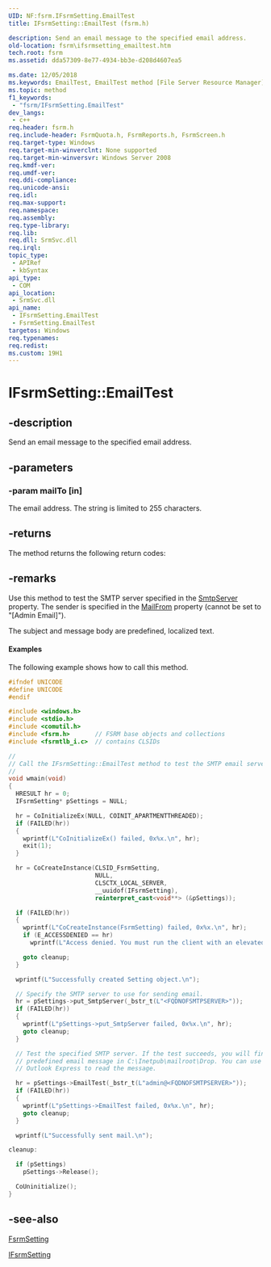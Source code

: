 ```yaml
---
UID: NF:fsrm.IFsrmSetting.EmailTest
title: IFsrmSetting::EmailTest (fsrm.h)

description: Send an email message to the specified email address.
old-location: fsrm\ifsrmsetting_emailtest.htm
tech.root: fsrm
ms.assetid: dda57309-8e77-4934-bb3e-d208d4607ea5

ms.date: 12/05/2018
ms.keywords: EmailTest, EmailTest method [File Server Resource Manager], EmailTest method [File Server Resource Manager],FsrmSetting class, EmailTest method [File Server Resource Manager],IFsrmSetting interface, FsrmSetting class [File Server Resource Manager],EmailTest method, IFsrmSetting interface [File Server Resource Manager],EmailTest method, IFsrmSetting.EmailTest, IFsrmSetting::EmailTest, fs.ifsrmsetting_emailtest, fsrm.ifsrmsetting_emailtest, fsrm/IFsrmSetting::EmailTest
ms.topic: method
f1_keywords: 
 - "fsrm/IFsrmSetting.EmailTest"
dev_langs:
 - c++
req.header: fsrm.h
req.include-header: FsrmQuota.h, FsrmReports.h, FsrmScreen.h
req.target-type: Windows
req.target-min-winverclnt: None supported
req.target-min-winversvr: Windows Server 2008
req.kmdf-ver: 
req.umdf-ver: 
req.ddi-compliance: 
req.unicode-ansi: 
req.idl: 
req.max-support: 
req.namespace: 
req.assembly: 
req.type-library: 
req.lib: 
req.dll: SrmSvc.dll
req.irql: 
topic_type:
 - APIRef
 - kbSyntax
api_type:
 - COM
api_location:
 - SrmSvc.dll
api_name:
 - IFsrmSetting.EmailTest
 - FsrmSetting.EmailTest
targetos: Windows
req.typenames: 
req.redist: 
ms.custom: 19H1
---
```


# IFsrmSetting::EmailTest


## -description


Send an email message to the specified email address.


## -parameters




### -param mailTo [in]

The email address. The string is limited to 255 characters.


## -returns



The method returns the following return codes:




## -remarks



Use this method to test the SMTP server specified in the 
    <a href="https://docs.microsoft.com/previous-versions/windows/desktop/api/fsrm/nf-fsrm-ifsrmsetting-get_smtpserver">SmtpServer</a> property. The sender is specified in 
    the <a href="https://docs.microsoft.com/previous-versions/windows/desktop/api/fsrm/nf-fsrm-ifsrmsetting-get_mailfrom">MailFrom</a> property (cannot be set to 
    "[Admin Email]").

The subject and message body are predefined, localized text.


#### Examples

The following example shows how to call this method.


```cpp
#ifndef UNICODE
#define UNICODE
#endif

#include <windows.h>
#include <stdio.h>
#include <comutil.h>
#include <fsrm.h>       // FSRM base objects and collections
#include <fsrmtlb_i.c>  // contains CLSIDs

//
// Call the IFsrmSetting::EmailTest method to test the SMTP email server.
//
void wmain(void)
{
  HRESULT hr = 0;
  IFsrmSetting* pSettings = NULL;

  hr = CoInitializeEx(NULL, COINIT_APARTMENTTHREADED);
  if (FAILED(hr))
  {
    wprintf(L"CoInitializeEx() failed, 0x%x.\n", hr);
    exit(1);
  }

  hr = CoCreateInstance(CLSID_FsrmSetting, 
                        NULL,
                        CLSCTX_LOCAL_SERVER,
                        __uuidof(IFsrmSetting),
                        reinterpret_cast<void**> (&pSettings));

  if (FAILED(hr))
  {
    wprintf(L"CoCreateInstance(FsrmSetting) failed, 0x%x.\n", hr);
    if (E_ACCESSDENIED == hr)
      wprintf(L"Access denied. You must run the client with an elevated token.\n");

    goto cleanup;
  }

  wprintf(L"Successfully created Setting object.\n");

  // Specify the SMTP server to use for sending email.
  hr = pSettings->put_SmtpServer(_bstr_t(L"<FQDNOFSMTPSERVER>")); 
  if (FAILED(hr))
  {
    wprintf(L"pSettings->put_SmtpServer failed, 0x%x.\n", hr);
    goto cleanup;
  }

  // Test the specified SMTP server. If the test succeeds, you will find a 
  // predefined email message in C:\Inetpub\mailroot\Drop. You can use 
  // Outlook Express to read the message.

  hr = pSettings->EmailTest(_bstr_t(L"admin@<FQDNOFSMTPSERVER>"));
  if (FAILED(hr))
  {
    wprintf(L"pSettings->EmailTest failed, 0x%x.\n", hr);
    goto cleanup;
  }

  wprintf(L"Successfully sent mail.\n");

cleanup:

  if (pSettings)
    pSettings->Release();

  CoUninitialize();
}

```





## -see-also




<a href="https://docs.microsoft.com/previous-versions/windows/desktop/fsrm/fsrmsetting">FsrmSetting</a>



<a href="https://docs.microsoft.com/previous-versions/windows/desktop/api/fsrm/nn-fsrm-ifsrmsetting">IFsrmSetting</a>
 

 

